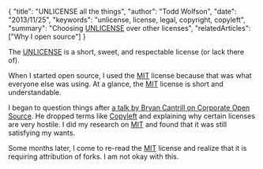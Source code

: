 {
  "title": "UNLICENSE all the things",
  "author": "Todd Wolfson",
  "date": "2013/11/25",
  "keywords": "unlicense, license, legal, copyright, copyleft",
  "summary": "Choosing [UNLICENSE](http://unlicense.org/) over other licenses",
  "relatedArticles": ["Why I open source"]
}

The [UNLICENSE][] is a short, sweet, and respectable license (or lack there of).

[UNLICENSE]: http://unlicense.org/

When I started open source, I used the [MIT][] license because that was what everyone else was using. At a glance, the [MIT][] license is short and understandable.

[MIT]: http://choosealicense.com/licenses/mit/

I began to question things after [a talk by Bryan Cantrill on Corporate Open Source][bryan-cantrill]. He dropped terms like [Copyleft][] and explaining why certain licenses are very hostile. I did my research on [MIT][] and found that it was still satisfying my wants.

[bryan-cantrill]: http://smartos.org/2012/07/27/corporate-open-source-anti-patterns-doing-it-wrong/
[Copyleft]: http://en.wikipedia.org/wiki/Copyleft

Some months later, I come to re-read the [MIT][] license and realize that it is requiring attribution of forks. I am not okay with this.
